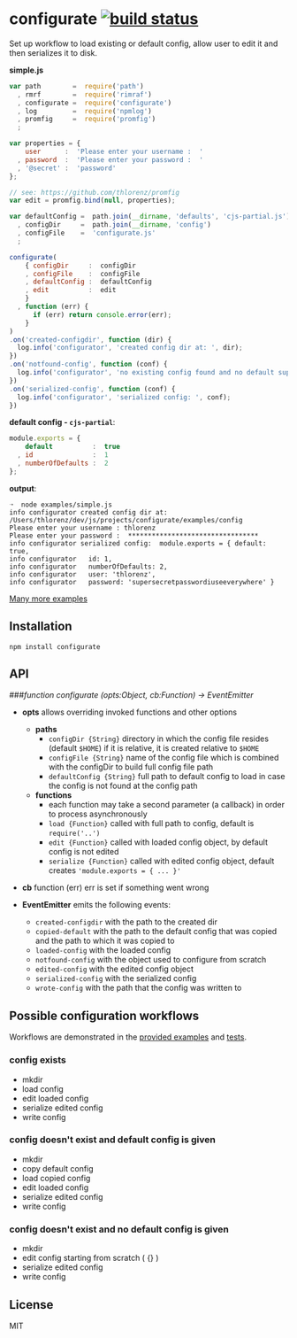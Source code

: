 # configurate [![build status](https://secure.travis-ci.org/thlorenz/configurate.png)](http://travis-ci.org/thlorenz/configurate)

Set up workflow to load existing or default config, allow user to edit it and then serializes it to disk.

**simple.js**

```js
var path        =  require('path')
  , rmrf        =  require('rimraf')
  , configurate =  require('configurate')
  , log         =  require('npmlog')
  , promfig     =  require('promfig')
  ;

var properties = { 
    user      :  'Please enter your username :  '
  , password  :  'Please enter your password :  '
  , '@secret' :  'password'
};

// see: https://github.com/thlorenz/promfig
var edit = promfig.bind(null, properties);

var defaultConfig =  path.join(__dirname, 'defaults', 'cjs-partial.js')
  , configDir     =  path.join(__dirname, 'config')
  , configFile    =  'configurate.js'
  ;

configurate(
    { configDir     :  configDir 
    , configFile    :  configFile
    , defaultConfig :  defaultConfig
    , edit          :  edit
    }
  , function (err) {
      if (err) return console.error(err);
    }
)
.on('created-configdir', function (dir) { 
  log.info('configurator', 'created config dir at: ', dir); 
})
.on('notfound-config', function (conf) { 
  log.info('configurator', 'no existing config found and no default supplied, starting from scratch'); 
})
.on('serialized-config', function (conf) { 
  log.info('configurator', 'serialized config: ', conf); 
})
```

**default config - `cjs-partial`**:

```js
module.exports = {
    default          :  true
  , id               :  1
  , numberOfDefaults :  2
};
```

**output**:

```
➝  node examples/simple.js
info configurator created config dir at:  /Users/thlorenz/dev/js/projects/configurate/examples/config
Please enter your username : thlorenz
Please enter your password :  *********************************
info configurator serialized config:  module.exports = { default: true,
info configurator   id: 1,
info configurator   numberOfDefaults: 2,
info configurator   user: 'thlorenz',
info configurator   password: 'supersecretpasswordiuseeverywhere' }
```
[Many more examples](https://github.com/thlorenz/configurate/tree/master/examples)

## Installation

    npm install configurate

## API

###*function configurate (opts:Object, cb:Function) -> EventEmitter*

- **opts** allows overriding invoked functions and other options
  - **paths**
      - `configDir {String}`       directory in which the config file resides (default `$HOME`) if it is relative, it is created relative to `$HOME`
      - `configFile {String}`      name of the config file which is combined with the configDir to build full config file path
      - `defaultConfig {String}`   full path to default config to load in case the config is not found at the config path
  - **functions**
      - each function may take a second parameter (a callback) in order to process asynchronously
      - `load {Function}`          called with full path to config, default is `require('..')`
      - `edit {Function}`          called with loaded config object, by default config is not edited
      - `serialize {Function}`     called with edited config object, default creates `'module.exports = { ... }'`
 
- **cb** function (err) err is set if something went wrong

- **EventEmitter** emits the following events:
  - `created-configdir` with the path to the created dir
  - `copied-default`    with the path to the default config that was copied and the path to which it was copied to
  - `loaded-config`     with the loaded config
  - `notfound-config`   with the object used to configure from scratch
  - `edited-config`     with the edited config object
  - `serialized-config` with the serialized config
  - `wrote-config`      with the path that the config was written to

## Possible configuration workflows

Workflows are demonstrated in the [provided examples](https://github.com/thlorenz/configurate/tree/master/examples) and
[tests](https://github.com/thlorenz/configurate/tree/master/test).

### config exists
  - mkdir
  - load config
  - edit loaded config
  - serialize edited config
  - write config

### config doesn't exist and default config is given
  - mkdir
  - copy default config
  - load copied config
  - edit loaded config
  - serialize edited config
  - write config

### config doesn't exist and no default config is given
  - mkdir
  - edit config starting from scratch ( {} ) 
  - serialize edited config
  - write config

## License

MIT
